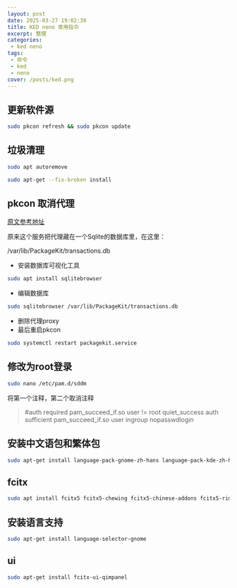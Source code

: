 ```yaml
---
layout: post
date: 2025-03-27 19:02:39
title: KED neno 常用指令
excerpt: 整理
categories:
 - ked neno
tags:
 - 命令
 - ked
 - neno
cover: /posts/ked.png
---
```


## 更新软件源

```bash
sudo pkcon refresh && sudo pkcon update
```

## 垃圾清理

```bash
sudo apt autoremove
```

```bash
sudo apt-get --fix-broken install
```

## pkcon 取消代理

[原文参考地址](https://www.jianshu.com/p/4bd3c3be978f)

原来这个服务把代理藏在一个Sqlite的数据库里，在这里：

/var/lib/PackageKit/transactions.db

- 安装数据库可视化工具

```bash
sudo apt install sqlitebrowser
```

- 编辑数据库

```bash
sudo sqlitebrowser /var/lib/PackageKit/transactions.db
```

- 删除代理proxy
- 最后重启pkcon

```bash
sudo systemctl restart packagekit.service
```

## 修改为root登录

```bash
sudo nano /etc/pam.d/sddm
```

将第一个注释，第二个取消注释

> #auth    required        pam_succeed_if.so user != root quiet_success
   auth    sufficient      pam_succeed_if.so user ingroup nopasswdlogin

## 安装中文语包和繁体包

```bash
sudo apt-get install language-pack-gnome-zh-hans language-pack-kde-zh-hans language-pack-zh-hans language-pack-gnome-zh-hant language-pack-kde-zh-hant language-pack-zh-hant
```

## fcitx

```bash
sudo apt install fcitx5 fcitx5-chewing fcitx5-chinese-addons fcitx5-rime
```

## 安装语言支持

```bash
sudo apt-get install language-selector-gnome
```

## ui

```bash
sudo apt-get install fcitx-ui-qimpanel
```